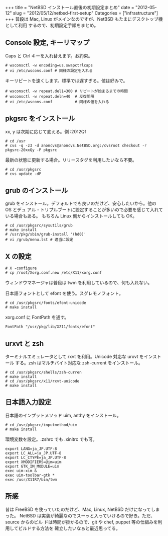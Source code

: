 +++
title = "NetBSD インストール直後の初期設定まとめ"
date = "2012-05-12"
slug = "2012/05/12/netbsd-first-setup"
Categories = ["infrastructure"]
+++
普段は Mac, Linux がメインなのですが、NetBSD もたまにデスクトップ機として利用
するので、初期設定手順をまとめ。

Console 設定, キーリマップ
----

Caps と Ctrl キーを入れ替えます。お約束。

    # wsconsctl -w encoding=us.swapctrlcaps
    # vi /etc/wscons.conf # 同様の設定を入れる

キーリピートを速くします。標準では遅すぎる。値は好みで。

    # wsconsctl -w repeat.del1=300 # リピートが始まるまでの時間
    # wsconsctl -w repeat.deln=40  # 反復間隔
    # vi /etc/wscons.conf          # 同様の値を入れる

pkgsrc をインストール
----

xx, y は次期に応じて変える。例 :2012Q1

    # cd /usr
    # cvs -q -z3 -d anoncvs@anoncvs.NetBSD.org:/cvsroot checkout -r pkgsrc-20xxQy -P pkgsrc

最新の状態に更新する場合。リリースタグを利用したいなら不要。

    # cd /usr/pkgsrc
    # cvs update -dP

grub のインストール
----

grub をインストール。デフォルトでも良いのだけど、安心したいから。他の OS とデュ
アル・トリプルブートに設定することが多いので必要を感じて入れている場合もある。
もちろん Linux 側からインストールしても OK。

    # cd /usr/pkgsrc/sysutils/grub
    # make install
    # /usr/pkg/sbin/grub-install '(hd0)'
    # vi /grub/menu.lst # 適当に設定


X の設定
----

    # X -configure
	# cp /root/Xorg.conf.new /etc/X11/xorg.conf

ウィンドウマネージャは普段は twm を利用しているので、何も入れない。

日本語フォントとして efont を使う。スグレモノフォント。

    # cd /usr/pkgsrc/fonts/efont-unicode
    # make install

xorg.conf に FontPath を通す。

    FontPath "/usr/pkg/lib/XZ11/fonts/efont"

urxvt と zsh
----

ターミナルエミュレータとして rxvt を利用。Unicode 対応な urxvt をインストール
する。zsh はマルチバイト対応な zsh-current をインストール。

    # cd /usr/pkgsrc/shells/zsh-curren
    # make install
    # cd /usr/pkgsrc/x11/rxvt-unicode
    # make install

日本語入力設定
----

日本語のインプットメソッド uim, anthy をインストール。

    # cd /usr/pkgsrc/inputmethod/uim
    # make install

環境変数を設定。.zshrc でも .xinitrc でも可。

    export LANG=ja_JP.UTF-8
    export LC_ALL=ja_JP.UTF-8
    export LC_CTYPE=ja_JP.UTF-8
    export XMODIFIERS=@im=uim
    export GTK_IM_MODULE=uim
    exec uim-xim &
    exec uim-toolbar-gtk *
    exec /usr/X11R7/bin/twm

所感
----

昔は FreeBSD を使っていたのだけど、Mac, Linux, NetBSD だけになってしまった。
NetBSD は実装が綺麗なのでスーッと入っていけるので好き。ただ、source からのビル
ドは時間が掛かるので、git や chef, puppet 等の仕組みを利用してビルドする方法を
確立したいなぁと最近思ってる。
